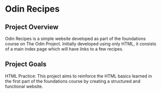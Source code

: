 # Odin Recipes
## Project Overview
Odin Recipes is a simple website developed as part of the foundations course on The Odin Project. Initially developed using only HTML, it consists of a main index page which will have links to a few recipes.

## Project Goals
HTML Practice: This project aims to reinforce the HTML basics learned in the first part of the foundations course by creating a structured and functional website.